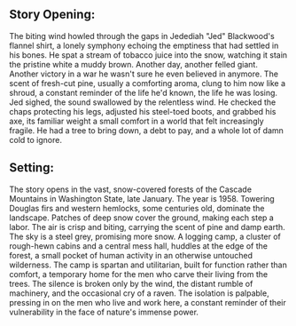 ## Story Opening:

The biting wind howled through the gaps in Jedediah "Jed" Blackwood's flannel shirt, a lonely symphony echoing the emptiness that had settled in his bones. He spat a stream of tobacco juice into the snow, watching it stain the pristine white a muddy brown. Another day, another felled giant. Another victory in a war he wasn't sure he even believed in anymore. The scent of fresh-cut pine, usually a comforting aroma, clung to him now like a shroud, a constant reminder of the life he'd known, the life he was losing. Jed sighed, the sound swallowed by the relentless wind. He checked the chaps protecting his legs, adjusted his steel-toed boots, and grabbed his axe, its familiar weight a small comfort in a world that felt increasingly fragile. He had a tree to bring down, a debt to pay, and a whole lot of damn cold to ignore.

## Setting:

The story opens in the vast, snow-covered forests of the Cascade Mountains in Washington State, late January. The year is 1958. Towering Douglas firs and western hemlocks, some centuries old, dominate the landscape. Patches of deep snow cover the ground, making each step a labor. The air is crisp and biting, carrying the scent of pine and damp earth. The sky is a steel grey, promising more snow. A logging camp, a cluster of rough-hewn cabins and a central mess hall, huddles at the edge of the forest, a small pocket of human activity in an otherwise untouched wilderness. The camp is spartan and utilitarian, built for function rather than comfort, a temporary home for the men who carve their living from the trees. The silence is broken only by the wind, the distant rumble of machinery, and the occasional cry of a raven. The isolation is palpable, pressing in on the men who live and work here, a constant reminder of their vulnerability in the face of nature's immense power.
